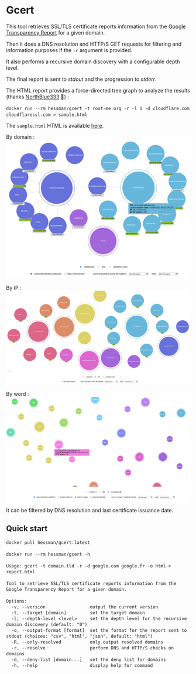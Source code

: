 # Gcert

This tool retrieves SSL/TLS certificate reports information from the [Google Transparency Report](https://transparencyreport.google.com/https/certificates) for a given domain.

Then it does a DNS resolution and HTTP/S GET requests for filtering and information purposes if the `-r` argument is provided.

It also performs a recursive domain discovery with a configurable depth level.

The final report is sent to *stdout* and the progression to *stderr*.

The HTML report provides a force-directed tree graph to analyze the results (thanks [NorthBlue333](https://github.com/northblue333) :tada:) :

`docker run --rm hessman/gcert -t root-me.org -r -l 1 -d cloudflare.com cloudflaressl.com > sample.html`

The `sample.html` HTML is available [here](./sample.html).

By domain :
![force directed tree](./docs/graph-domains.jpg)

By IP :
![force directed tree](./docs/graph-ips.jpg)

By word :
![force directed tree](./docs/graph-wordcloud.jpg)

It can be filtered by DNS resolution and last certificate issuance date.

## Quick start

```
docker pull hessman/gcert:latest

docker run --rm hessman/gcert -h

Usage: gcert -t domain.tld -r -d google.com google.fr -o html > report.html

Tool to retrieve SSL/TLS certificate reports information from the Google Transparency Report for a given domain.

Options:
  -v, --version                 output the current version
  -t, --target [domain]         set the target domain
  -l, --depth-level <level>     set the depth level for the recursive domain discovery (default: "0")
  -o, --output-format [format]  set the format for the report sent to stdout (choices: "csv", "html", "json", default: "html")
  -R, --only-resolved           only output resolved domains
  -r, --resolve                 perform DNS and HTTP/S checks on domains
  -d, --deny-list [domain...]   set the deny list for domains
  -h, --help                    display help for command
```
